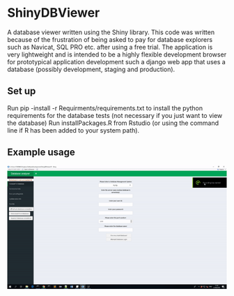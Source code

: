 # ShinyDBViewer
A database viewer written using the Shiny library. This code was written because of the frustration of being asked to pay for database explorers such as Navicat, SQL PRO etc. after using a free trial. The application is very lightweight and is intended to be a highly flexible development browser for prototypical application development such a django web app that uses a database (possibly development, staging and production).

## Set up
Run pip -install -r Requirments/requirements.txt to install the python requirements for the database tests (not necessary if you just want to view the database)
Run installPackages.R from Rstudio (or using the command line if R has been added to your system path).

## Example usage
![Sample usage gif not found](https://github.com/DavidLSmyth/ShinyDBViewer/blob/master/Figures/DemoUsage.gif)
